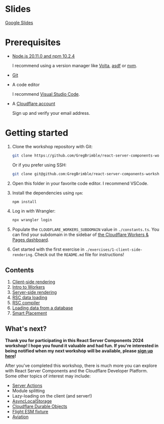 # Slides

[Google Slides](https://docs.google.com/presentation/d/1nS69MFKWgzd9vWWPybAe9NhjUtX9IoazB1MHutCdsI8/edit?usp=sharing)

# Prerequisites

- [Node.js 20.11.0 and npm 10.2.4](https://nodejs.org/en/download)

  I recommend using a version manager like [Volta](https://volta.sh/), [asdf](https://asdf-vm.com/) or [nvm](https://github.com/nvm-sh/nvm).

- [Git](https://git-scm.com/downloads)

- A code editor

  I recommend [Visual Studio Code](https://code.visualstudio.com/Download).

- A [Cloudflare account](https://dash.cloudflare.com/sign-up/workers)

  Sign up and verify your email address.

# Getting started

1.  Clone the workshop repository with Git:

    ```sh
    git clone https://github.com/GregBrimble/react-server-components-workshop.git
    ```

    Or if you prefer using SSH:

    ```sh
    git clone git@github.com:GregBrimble/react-server-components-workshop.git
    ```

1.  Open this folder in your favorite code editor. I recommend VSCode.

1.  Install the dependencies using `npm`:

    ```sh
    npm install
    ```

1.  Log in with Wrangler:

    ```sh
    npx wrangler login
    ```

1.  Populate the `CLOUDFLARE_WORKERS_SUBDOMAIN` value in `./constants.ts`. You can find your subdomain in the sidebar of [the Cloudflare Workers & Pages dashboard](https://dash.cloudflare.com/?to=/:account/workers-and-pages).

1.  Get started with the first exercise in `./exercises/1-client-side-rendering`. Check out the `README.md` file for instructions!

## Contents

1. [Client-side rendering](./exercises/1-client-side-rendering)
1. [Intro to Workers](./exercises/2-intro-to-workers)
1. [Server-side rendering](./exercises/3-server-side-rendering)
1. [RSC data loading](./exercises/4-rsc-data-loading)
1. [RSC compiler](./exercises/5-rsc-compiler)
1. [Loading data from a database](./exercises/6-loading-data-from-a-database)
1. [Smart Placement](./exercises/7-smart-placement)

## What's next?

**Thank you for participating in this React Server Components 2024 workshop! I hope you found it valuable and had fun. If you're interested in being notified when my next workshop will be available, please [sign up here](https://bit.ly/taking-off-sign-up)!**

After you've completed this workshop, there is much more you can explore with React Server Components and the Cloudflare Developer Platform. Some other topics of interest may include:

- [Server Actions](https://react.dev/reference/react/use-server#server-actions-in-forms)
- Module splitting
- Lazy-loading on the client (and server!)
- [AsyncLocalStorage](https://github.com/wintercg/proposal-common-minimum-api/blob/main/asynclocalstorage.md)
- [Cloudflare Durable Objects](https://developers.cloudflare.com/durable-objects)
- [Flight ESM fixture](https://github.com/facebook/react/tree/main/fixtures/flight-esm)
- [Aviation](https://twitter.com/aviationdotapp)
